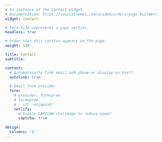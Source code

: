 ```yaml
---
# An instance of the Contact widget.
# Documentation: https://sourcethemes.com/academic/docs/page-builder/
widget: contact

# This file represents a page section.
headless: true

# Order that this section appears on the page.
weight: 130

title: Contact
subtitle:

content:
  # Automatically link email and phone or display as text?
  autolink: true
  
  # Email form provider
  form:
    # provider: formspree
    # formspree:
    #   id: 'mbjqezab'
    netlify:
      # Enable CAPTCHA challenge to reduce spam?
      captcha: true
  
design:
  columns: '2'
---
```

